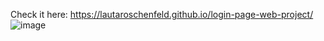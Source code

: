 Check it here: https://lautaroschenfeld.github.io/login-page-web-project/
![image](https://github.com/lautaroschenfeld/login-page-web-project/assets/118790494/a244d862-bbad-4718-b976-fa18eccc3dde)
